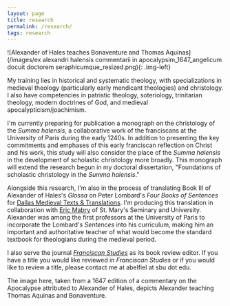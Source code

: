 ```yaml
---
layout: page
title: research
permalink: /research/
tags: research
---
```


![Alexander of Hales teaches Bonaventure and Thomas Aquinas](/images/ex alexandri halensis commentarii in apocalypsim_1647_angelicum docuit doctorem seraphicumque_resized.png){: .img-left}

My training lies in historical and systematic theology, with specializations in medieval theology (particularly early mendicant theologies) and christology. I also have competencies in patristic theology, soteriology, trinitarian theology, modern doctrines of God, and medieval apocalypticism/joachimism. 

I'm currently preparing for publication a monograph on the christology of the *Summa halensis*, a collaborative work of the franciscans at the University of Paris during the early 1240s. In addition to presenting the key commitments and emphases of this early franciscan reflection on Christ and his work, this study will also consider the place of the *Summa halensis* in the development of scholastic christology more broadly. This monograph will extend the research begun in my doctoral dissertation, "Foundations of scholastic christology in the *Summa halensis*."

Alongside this research, I'm also in the process of translating Book III of Alexander of Hales's *Glossa* on Peter Lombard's *Four Books of Sentences* for [Dallas Medieval Texts & Translations](https://dallasmedievaltexts.org/alexander-of-hales-project/). I'm producing this translation in collaboration with [Eric Mabry](http://www.stmarys.edu/seminary/faculty/dr-eric-mabry/) of St. Mary's Seminary and University. Alexander was among the first professors at the University of Paris to incorporate the Lombard's *Sentences* into his curriculum, making him an important and authoritative teacher of what would become the standard textbook for theologians during the medieval period.

I also serve the journal *[Franciscan Studies](https://www.franciscanpublications.com/pages/journals)* as its book review editor. If you have a title you would like reviewed in *Franciscan Studies* or if you would like to review a title, please contact me at abelfiel at sbu dot edu.

The image here, taken from a 1647 edition of a commentary on the Apocalypse attributed to Alexander of Hales, depicts Alexander teaching Thomas Aquinas and Bonaventure.